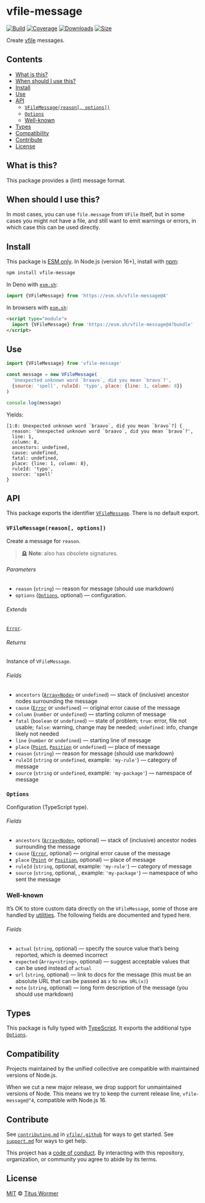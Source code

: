 # vfile-message

[![Build][badge-build-image]][badge-build-url]
[![Coverage][badge-coverage-image]][badge-coverage-url]
[![Downloads][badge-downloads-image]][badge-downloads-url]
[![Size][badge-size-image]][badge-size-url]

Create [vfile][github-vfile] messages.

## Contents

* [What is this?](#what-is-this)
* [When should I use this?](#when-should-i-use-this)
* [Install](#install)
* [Use](#use)
* [API](#api)
  * [`VFileMessage(reason[, options])`](#vfilemessagereason-options)
  * [`Options`](#options)
  * [Well-known](#well-known)
* [Types](#types)
* [Compatibility](#compatibility)
* [Contribute](#contribute)
* [License](#license)

## What is this?

This package provides a (lint) message format.

## When should I use this?

In most cases, you can use `file.message` from `VFile` itself, but in some
cases you might not have a file, and still want to emit warnings or errors,
in which case this can be used directly.

## Install

This package is [ESM only][github-gist-esm].
In Node.js (version 16+),
install with [npm][npmjs-install]:

```sh
npm install vfile-message
```

In Deno with [`esm.sh`][esmsh]:

```js
import {VFileMessage} from 'https://esm.sh/vfile-message@4'
```

In browsers with [`esm.sh`][esmsh]:

```html
<script type="module">
  import {VFileMessage} from 'https://esm.sh/vfile-message@4?bundle'
</script>
```

## Use

```js
import {VFileMessage} from 'vfile-message'

const message = new VFileMessage(
  'Unexpected unknown word `braavo`, did you mean `bravo`?',
  {source: 'spell', ruleId: 'typo', place: {line: 1, column: 8}}
)

console.log(message)
```

Yields:

```text
[1:8: Unexpected unknown word `braavo`, did you mean `bravo`?] {
  reason: 'Unexpected unknown word `braavo`, did you mean `bravo`?',
  line: 1,
  column: 8,
  ancestors: undefined,
  cause: undefined,
  fatal: undefined,
  place: {line: 1, column: 8},
  ruleId: 'typo',
  source: 'spell'
}
```

## API

This package exports the identifier [`VFileMessage`][api-vfile-message].
There is no default export.

### `VFileMessage(reason[, options])`

Create a message for `reason`.

> 🪦 **Note**: also has obsolete signatures.

###### Parameters

* `reason` (`string`)
  — reason for message (should use markdown)
* `options` ([`Options`][api-options], optional)
  — configuration.

###### Extends

[`Error`][developer-mozilla-error].

###### Returns

Instance of `VFileMessage`.

###### Fields

* `ancestors` ([`Array<Node>`][github-unist-node] or `undefined`)
  — stack of (inclusive) ancestor nodes surrounding the message
* `cause` ([`Error`][developer-mozilla-error] or `undefined`)
  — original error cause of the message
* `column` (`number` or `undefined`)
  — starting column of message
* `fatal` (`boolean` or `undefined`)
  — state of problem; `true`: error, file not usable; `false`: warning,
  change may be needed; `undefined`: info, change likely not needed
* `line` (`number` or `undefined`)
  — starting line of message
* `place` ([`Point`][github-unist-point], [`Position`][github-unist-position]
  or `undefined`)
  — place of message
* `reason` (`string`)
  — reason for message (should use markdown)
* `ruleId` (`string` or `undefined`, example: `'my-rule'`)
  — category of message
* `source` (`string` or `undefined`, example: `'my-package'`)
  — namespace of message

### `Options`

Configuration (TypeScript type).

###### Fields

* `ancestors` ([`Array<Node>`][github-unist-node], optional)
  — stack of (inclusive) ancestor nodes surrounding the message
* `cause` ([`Error`][developer-mozilla-error], optional)
  — original error cause of the message
* `place` ([`Point`][github-unist-point] or [`Position`][github-unist-position],
  optional)
  — place of message
* `ruleId` (`string`, optional, example: `'my-rule'`)
  — category of message
* `source` (`string`, optional, , example: `'my-package'`)
  — namespace of who sent the message

### Well-known

It’s OK to store custom data directly on the `VFileMessage`, some of those are
handled by [utilities][github-vfile-util].
The following fields are documented and typed here.

###### Fields

* `actual` (`string`, optional)
  — specify the source value that’s being reported, which is deemed incorrect
* `expected` (`Array<string>`, optional)
  — suggest acceptable values that can be used instead of `actual`
* `url` (`string`, optional)
  — link to docs for the message (this must be an absolute URL that can be
  passed as `x` to `new URL(x)`)
* `note` (`string`, optional)
  — long form description of the message (you should use markdown)

## Types

This package is fully typed with [TypeScript][].
It exports the additional type [`Options`][api-options].

## Compatibility

Projects maintained by the unified collective are compatible with maintained
versions of Node.js.

When we cut a new major release, we drop support for unmaintained versions of
Node.
This means we try to keep the current release line, `vfile-message@^4`,
compatible with Node.js 16.

## Contribute

See [`contributing.md`][health-contributing] in [`vfile/.github`][health]
for ways to get started.
See [`support.md`][health-support] for ways to get help.

This project has a [code of conduct][health-coc].
By interacting with this repository,
organization,
or community you agree to abide by its terms.

## License

[MIT][file-license] © [Titus Wormer][wooorm]

<!-- Definitions -->

[api-options]: #options

[api-vfile-message]: #vfilemessagereason-options

[badge-build-image]: https://github.com/vfile/vfile-message/workflows/main/badge.svg

[badge-build-url]: https://github.com/vfile/vfile-message/actions

[badge-coverage-image]: https://img.shields.io/codecov/c/github/vfile/vfile-message.svg

[badge-coverage-url]: https://codecov.io/github/vfile/vfile-message

[badge-downloads-image]: https://img.shields.io/npm/dm/vfile-message.svg

[badge-downloads-url]: https://www.npmjs.com/package/vfile-message

[badge-size-image]: https://img.shields.io/bundlejs/size/vfile-message

[badge-size-url]: https://bundlejs.com/?q=vfile-message

[developer-mozilla-error]: https://developer.mozilla.org/en-US/docs/Web/JavaScript/Reference/Global_Objects/Error

[esmsh]: https://esm.sh

[file-license]: license

[github-gist-esm]: https://gist.github.com/sindresorhus/a39789f98801d908bbc7ff3ecc99d99c

[github-unist-node]: https://github.com/syntax-tree/unist#node

[github-unist-point]: https://github.com/syntax-tree/unist#point

[github-unist-position]: https://github.com/syntax-tree/unist#position

[github-vfile]: https://github.com/vfile/vfile

[github-vfile-util]: https://github.com/vfile/vfile#utilities

[health]: https://github.com/vfile/.github

[health-coc]: https://github.com/vfile/.github/blob/main/code-of-conduct.md

[health-contributing]: https://github.com/vfile/.github/blob/main/contributing.md

[health-support]: https://github.com/vfile/.github/blob/main/support.md

[npmjs-install]: https://docs.npmjs.com/cli/install

[typescript]: https://www.typescriptlang.org

[wooorm]: https://wooorm.com
